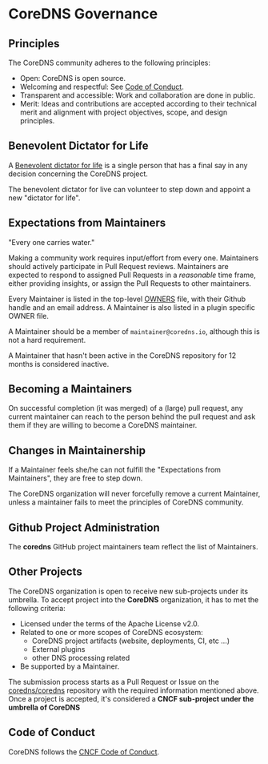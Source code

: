 # CoreDNS Governance

## Principles

The CoreDNS community adheres to the following principles:

- Open: CoreDNS is open source.
- Welcoming and respectful: See [Code of
  Conduct](https://github.com/coredns/coredns/CODE-OF-CONDUCT.md).
- Transparent and accessible: Work and collaboration are done in public.
- Merit: Ideas and contributions are accepted according to their technical merit and alignment with
  project objectives, scope, and design principles.

## Benevolent Dictator for Life

A [Benevolent dictator for life](https://en.wikipedia.org/wiki/Benevolent_dictator_for_life) is
a single person that has a final say in any decision concerning the CoreDNS project.

The benevolent dictator for live can volunteer to step down and appoint a new "dictator for life".

## Expectations from Maintainers

"Every one carries water."

Making a community work requires input/effort from every one. Maintainers should actively
participate in Pull Request reviews. Maintainers are expected to respond to assigned Pull Requests
in a *reasonable* time frame, either providing insights, or assign the Pull Requests to other
maintainers.

Every Maintainer is listed in the top-level [OWNERS](https://github.com/coredns/coredns/OWNERS)
file, with their Github handle and an email address. A Maintainer is also listed in a plugin
specific OWNER file.

A Maintainer should be a member of `maintainer@coredns.io`, although this is not a hard requirement.

A Maintainer that hasn't been active in the CoreDNS repository for 12 months is considered inactive.

## Becoming a Maintainers

On successful completion (it was merged) of a (large) pull request, any current maintainer can reach
to the person behind the pull request and ask them if they are willing to become a CoreDNS
maintainer.

## Changes in Maintainership

If a Maintainer feels she/he can not fulfill the "Expectations from Maintainers", they are free to
step down.

The CoreDNS organization will never forcefully remove a current Maintainer, unless a maintainer
fails to meet the principles of CoreDNS community.

## Github Project Administration

The __coredns__ GitHub project maintainers team reflect the list of Maintainers.

## Other Projects

The CoreDNS organization is open to receive new sub-projects under its umbrella. To accept project
into the __CoreDNS__ organization, it has to met the following criteria:

- Licensed under the terms of the Apache License v2.0.
- Related to one or more scopes of CoreDNS ecosystem:
  - CoreDNS project artifacts (website, deployments, CI, etc ...)
  - External plugins
  - other DNS processing related
- Be supported by a Maintainer.

The submission process starts as a Pull Request or Issue on the
[coredns/coredns](https://github.com/coredns/coredns) repository with the required information
mentioned above. Once a project is accepted, it's considered a __CNCF sub-project under the umbrella
of CoreDNS__

## Code of Conduct

CoreDNS follows the [CNCF Code of Conduct](https://github.com/coredns/coredns/CODE-OF-CONDUCT.md).
